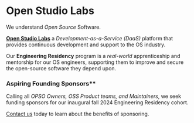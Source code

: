 # Open Studio Labs

We understand *Open Source* Software.

**[Open Studio Labs](https://OpenStudioLabs.com/)** a *Development-as-a-Service (DaaS)* platform that provides continuous development and support to the OS industry. 

Our **Engineering Residency** program is a *real-world* apprenticeship and mentorship for our OS engineers, supporting them to improve and secure the open-source software they depend upon.

### Aspiring Founding Sponsors**

Calling all *OPSO Owners, OSS Product teams, and Maintainers*, we seek funding sponsors for our inaugural fall 2024 Engineering Residency cohort. 

[Contact us](mailto:info@openstudiolabs.com) today to learn about the benefits of sponsoring.

<!--

**Here are some ideas to get you started:**

🙋‍♀️ A short introduction - what is your organization all about?
🌈 Contribution guidelines - how can the community get involved?
👩‍💻 Useful resources - where can the community find your docs? Is there anything else the community should know?
🍿 Fun facts - what does your team eat for breakfast?
🧙 Remember, you can do mighty things with the power of [Markdown](https://docs.github.com/github/writing-on-github/getting-started-with-writing-and-formatting-on-github/basic-writing-and-formatting-syntax)
-->

